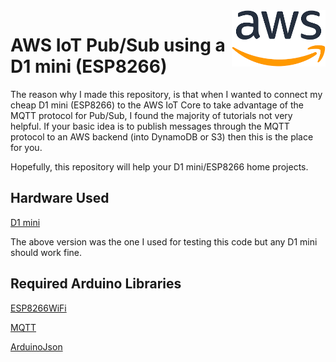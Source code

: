 <img src="misc/aws.png" width="150" title="Citrus myrtifolia" align="right"> 

# AWS IoT Pub/Sub using a D1 mini (ESP8266)

The reason why I made this repository, is that when I wanted to connect my cheap D1 mini (ESP8266) to the AWS IoT Core to take advantage of the MQTT protocol for Pub/Sub, I found the majority of tutorials not very helpful. If your basic idea is to publish messages through the MQTT protocol to an AWS backend (into DynamoDB or S3) then this is the place for you. 

Hopefully, this repository will help your D1 mini/ESP8266 home projects.

## Hardware Used
[D1 mini](https://www.az-delivery.de/en/products/d1-mini?variant=28983931474)

The above version was the one I used for testing this code but any D1 mini should work fine.

## Required Arduino Libraries

[ESP8266WiFi](https://github.com/esp8266/Arduino)

[MQTT](https://github.com/256dpi/arduino-mqtt)

[ArduinoJson](https://github.com/arduino-libraries/Arduino_JSON)